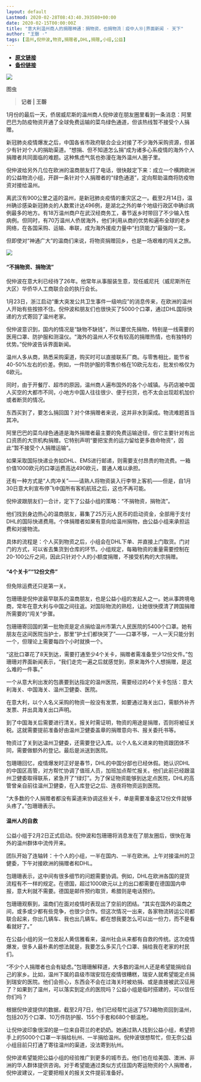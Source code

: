 ```yaml
---
layout: default
Lastmod: 2020-02-28T08:43:40.393580+00:00
date: 2020-02-15T00:00:00Z
title: "意大利温州商人的捐赠神通：捐物资，也捐物流｜疫中人⑩|界面新闻 · 天下"
author: "王磬 ·"
tags: [温州,倪仲波,物资,捐赠者,DHL,捐赠,小组,公益]
---
```


* [**原文链接**](https://www.jiemian.com/article/3986804.html)
* [**备份链接**](https://web.archive.org/save/https://www.jiemian.com/article/3986804.html)


![](/images/post/d8d58dcef6fee700df39e0ae825f828f.jpg)

图虫

> **记者 | 王磬**

1月份的最后一天，侨居威尼斯的温州商人倪仲波在朋友圈里看到一条消息：阿里巴巴为防疫物资开通了全球免费运输的菜鸟绿色通道，但该热线暂不接受个人捐赠。

新冠肺炎疫情爆发之后，中国各省市政府联合企业对接了不少海外采购资源，但甚少有针对个人的捐助渠道。“想捐、但不知道怎么捐”成为诸多心系疫情的海外个人捐赠者共同面临的难题。这种焦虑气氛也弥漫在海外温州人圈子里。

倪仲波给另外几位在欧洲的温商朋友打了电话，很快敲定下来：成立一个横跨欧洲的公益物流小组，开辟一条针对个人捐赠者的“绿色通道”，定向帮助温商将防疫物资对接给温州。

离武汉有900公里之遥的温州，是新冠肺炎疫情的重灾区之一。截至2月14日，温州确诊感染新冠肺炎的人数累计达496例，是湖北之外的单个地级行政区中确诊病例最多的地方。有18万温州商户在武汉经商务工，春节返乡时带回了不少输入性病例。但同时，有70万温州人侨居海外，他们利用从商的优势和遍布全球的老乡网络，在各国采购、运输、串联，成为海外援疫力量中“扫货能力”最强的一支。

但即使对“神通广大”的温商们来说，将物资捐赠回乡，也是一场艰难的闯关之旅。

![](/images/post/7e616280b9a5107c6bf071d021829fb1.jpg)

#### “不捐物资、捐物流”

倪仲波在意大利已经待了26年。他常年从事服装生意，现任威尼托（威尼斯所在大区）华侨华人工商联合会的执行会长。

1月23日，浙江启动“重大突发公共卫生事件一级响应”的消息传来，在欧洲的温州人开始有些按捺不住。倪仲波和朋友们也很快买了5000个口罩，通过DHL国际快递的方式寄回了温州老家。

倪仲波意识到，国内的情况是“缺物不缺钱”，所以要优先捐物，特别是一线需要的医用口罩、防护服和测温仪。“海外的温州人不仅有较高的捐赠热情，也有独特的优势。”倪仲波告诉界面新闻。

温州人多从商，熟悉采购渠道，购买时可以直接联系厂商。与零售相比，能节省40-50%左右的价差。例如，一件防护服的零售价格在10欧元左右，批发价格仅为6欧元。

同时，由于开餐厅、超市的原因，温州商人遍布国外的各个小城镇。与药店被中国人买空的大都市不同，小地方中国人往往很少、便于扫货，也不太会出现趁机加价或者断货的情况。

东西买到了，要怎么捐回国？对个体捐赠者来说，这并非水到渠成。物流难题首当其冲。

阿里巴巴的菜鸟绿色通道是海外捐赠者最主要的免费运输途径，但它主要针对有出口资质的大宗机构捐赠。它特别声明“要把宝贵的运力留给更多救命物资”，因此“暂不接受个人捐赠运输”。

如果采取国际快递业务如DHL、EMS进行邮递，则需要支付昂贵的物流费。一箱价值1000欧元的口罩运费高达490欧元，普通人难以承担。

还有一种方式是“人肉冲关”——请熟人将物资装入行李带上客机——但是，自1月30日意大利宣布停飞中国所有客机航班之后，这也不再可能。

倪仲波跟朋友们一合计，定下了公益小组的策略：“不捐物资，捐物流”。

他们找到身边热心的温商朋友，募集了25万元人民币的启动资金，全部用于支付DHL的国际快递费用。个体捐赠者如果有意向给温州捐物，由公益小组来承担运费和对接物流。

具体的流程是：个人买到物资之后，小组会在DHL下单、并直接上门取货。门对门的方式，可以省去集货到仓库的环节。小组规定，每箱物资的重量需要控制在20-100公斤之间，因此只针对个人的小额度捐赠，不接受机构的大宗捐赠。

#### “4个关卡”“12份文件”

但免除运费还只是第一关。

包珊珊是倪仲波最早联系的温商朋友，也是公益小组的发起人之一。她从事跨境电商，常年在意大利与中国之间往返。对国际物流的熟稔，让她很快摸清了跨国捐赠所需要的“闯关”步骤。

包珊珊寄回国的第一批物资是定点捐给温州市第六人民医院的5400个口罩。她有朋友在这间医院当护士，那里“护士们都快哭了”——口罩不够，一人一天只能分到一个，但理论上需要每四个小时就换一个。

“这批口罩花了8天到达，需要打通至少4个关卡，捐赠者需准备至少12份文件。”包珊珊对界面新闻表示，“我们走完一遍之后就感觉到，原来海外个人想捐赠，是这么难的一件事。”

一个从意大利出发的包裹要到达指定的温州医院，需要经过的4个关卡包括：意大利海关、中国海关、温州卫健委、医院。

在意大利，以个人名义采购的物资一般没有发票，如要通过海关出口，需额外补齐发票、并出具海关出口声明。

到了中国海关后需要进行清关。报关时需证明，物资的用途是捐赠，否则将被征关税。这就需要提前准备好由温州卫健委盖章的捐赠意向书、报关委托书等。

物资过了关到达温州卫健委，还需要登记入库。以个人名义进来的物资跟团体不同，需要做额外的登记。最后是派送到医院。

包珊珊回忆，疫情爆发时正好是春节，DHL的中国分部也已经休假。她认识DHL的中国区高管，对方帮忙协调了值班人员，加班加点帮忙报关。他们此前已经跟温州卫健委取得联系，紧急开了“绿灯”。为了保证物资能够到达定点医院，DHL的高管曾亲自前往温州卫健委，在入库登记之后、连夜将物资运到医院。

“大多数的个人捐赠者都没有渠道来协调这些关卡，单是需要准备这12份文件就够头疼了。”包珊珊表示。

#### 温州人的自救

公益小组于2月2日正式启动。倪仲波和包珊珊将消息发在了朋友圈后，很快在海外的温州群体中流传开来。

团队开始了连轴转：十个人的小组，一半在国内、一半在欧洲。上午对接温州的卫健委，下午对接欧洲的捐赠者和DHL。

包珊珊表示，这中间有很多细节的问题需要协调。例如，DHL在欧洲各国的提货流程有不一样的规定。在德国，超过1000欧元以上的出口都需要在德国国内申报，意大利就不需要。德国是邮件预约取货，希腊则是电话预约。

包珊珊观察到，温商们在面对疫情时表现出了空前的团结。“其实在国外的温商之间，或多或少都有些竞争，也很少合作。但这次情况一出来，各家物流转运公司都联合起来，你出几辆车、我也出几辆车。都在想我要怎么可以出一份力，而不是看看就好了。”

在公益小组的另一位发起人黄信雅看来，温州社会从来都有自救的传统。这次疫情爆发，很多人最朴素的想法就是，我要怎么多买几个口罩、捐给我在老家的村民们。

“不少个人捐赠者也会有疑虑。”包珊珊解释道，大多数的温州人还是希望能捐给自己的家乡。比如，温州下属的县级市瑞安现在疫情很糟糕，瑞安人就希望能定点捐到瑞安的医院。他们会担心，东西会不会在过海关时被劝捐、或是直接被武汉征用了？如果到了温州，可以落实到定点的医院吗？公益小组是临时搭建的，可以信任你们吗？

根据倪仲波提供的数据，截至2月7日，他们已经帮忙运送了573箱物资回到温州，包括20万个口罩、10万件防护服、155个手套和680个额温枪。

让倪仲波印象很深的是一位来自荷兰的老奶奶。她通过熟人找到公益小组，希望把手上的5000个口罩一半捐给杭州、一半捐给温州。倪仲波很想帮忙，但无奈公益小组目前只打通了寄往温州的渠道，没法寄到杭州。

倪仲波希望能把公益小组的经验推广到更多的城市去。他们也在给美国、澳洲、非洲的华人群体提供咨询。对于希望能通过类似方式往国内寄运物资的个人捐赠者，倪仲波建议，一定要把相关的报关文件提前准备好。

